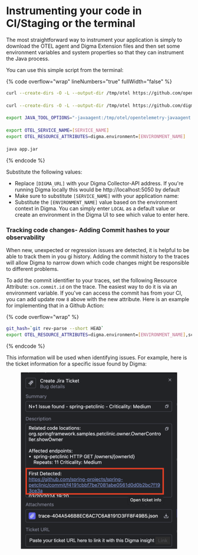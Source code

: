 # Instrumenting your code in CI/Staging or the terminal

The most straightforward way to instrument your application is simply to download the OTEL agent and Digma Extension files and then set some environment variables and system properties so that they can instrument the Java process.

You can use this simple script from the terminal:

{% code overflow="wrap" lineNumbers="true" fullWidth="false" %}
```bash
curl --create-dirs -O -L --output-dir /tmp/otel https://github.com/open-telemetry/opentelemetry-java-instrumentation/releases/download/v2.1.0/opentelemetry-javaagent.jar 

curl --create-dirs -O -L --output-dir /tmp/otel https://github.com/digma-ai/otel-java-instrumentation/releases/latest/download/digma-otel-agent-extension.jar 

export JAVA_TOOL_OPTIONS="-javaagent:/tmp/otel/opentelemetry-javaagent.jar -Dotel.exporter.otlp.endpoint=[DIGMA_URL] -Dotel.javaagent.extensions=/tmp/otel/digma-otel-agent-extension.jar -Dotel.metrics.exporter=none -Dotel.logs.exporter=none -Dotel.exporter.otlp.protocol=grpc" 

export OTEL_SERVICE_NAME=[SERVICE_NAME]
export OTEL_RESOURCE_ATTRIBUTES=digma.environment=[ENVIRONMENT_NAME]

java app.jar
```
{% endcode %}

Substitute the following values:

* Replace `[DIGMA_URL]` with your Digma Collector-API address. If you're running Digma locally this would be http://localhost:5050 by default
* Make sure to substitute `[SERVICE_NAME]` with your application name:
* Substitute the `[ENVIRONMENT_NAME]` value based on the environment context in Digma.  You can simply enter `LOCAL` as a default value or create an environment in the Digma UI to see which value to enter here.&#x20;

### Tracking code changes- Adding Commit hashes to your observability

When new, unexpected or regression issues are detected, it is helpful to be able to track them in you gi history. Adding the commit history to the traces will allow Digma to narrow down which code changes might be responsible to different problems.&#x20;

To add the commit identifier to your traces,  set the following Resource Attribute: `scm.commit.id` on the trace. The easiest way to do it is via an environment variable. If you've can access the commit has from your CI, you can add update row `8` above with the new attribute. Here is an example for implementing that in a Github Action:

{% code overflow="wrap" %}
```bash
git_hash=`git rev-parse --short HEAD`
export OTEL_RESOURCE_ATTRIBUTES=digma.environment=[ENVIRONMENT_NAME],scm.commit.id=${git_hash}
```
{% endcode %}

This information will be used when identifying issues. For example, here is the ticket information for a specific issue found by Digma:



<figure><img src="../../.gitbook/assets/image.png" alt=""><figcaption></figcaption></figure>



###
